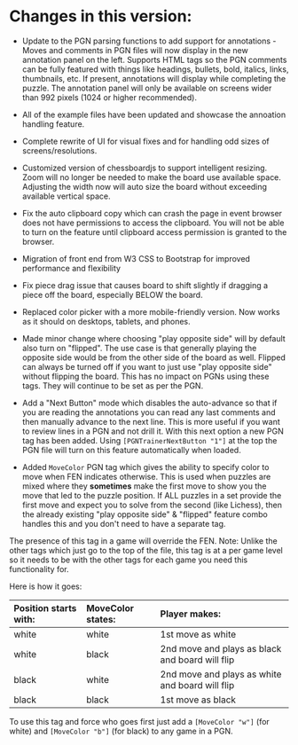 # Changes in this version:
* Update to the PGN parsing functions to add support for annotations - Moves and comments in PGN files will now display in the new annotation panel on the left. 	Supports HTML tags so the PGN comments can be fully featured with things like headings, bullets, bold, italics, links, thumbnails, etc.  If present, annotations will display while completing the puzzle.  The annotation panel will only be available on screens wider than 992 pixels (1024 or higher recommended).

*  All of the example files have been updated and showcase the annoation handling feature.

* Complete rewrite of UI for visual fixes and for handling odd sizes of screens/resolutions. 

* Customized version of chessboardjs to support intelligent resizing.  Zoom will no longer be needed to make the board use available space.  Adjusting the width now will auto size the board without exceeding available vertical space.

* Fix the auto clipboard copy which can crash the page in event browser does not have permissions to access the clipboard.  You will not be able to turn on the feature until clipboard access permission is granted to the browser.

* Migration of front end from W3 CSS to Bootstrap for improved performance and flexibility

* Fix piece drag issue that causes board to shift slightly if dragging a piece off the board, especially BELOW the board. 

* Replaced color picker with a more mobile-friendly version.  Now works as it should on desktops, tablets, and phones.

* Made minor change where choosing "play opposite side" will by default also turn on "flipped".  The use case is that generally playing the opposite side would be from the other side of the board as well.  Flipped can always be turned off if you want to just use "play opposite side" without flipping the board.  This has no impact on PGNs using these tags.  They will continue to be set as per the PGN.

* Add a "Next Button" mode which disables the auto-advance so that if you are reading the annotations you can read any last comments and then manually advance to the next line.  This is more useful if you want to review lines in a PGN and not drill it.  With this next option a new PGN tag has been added.  Using ```[PGNTrainerNextButton "1"]``` at the top the PGN file will turn on this feature automatically when loaded.

* Added ```MoveColor``` PGN tag which gives the ability to specify color to move when FEN indicates otherwise. This is used when puzzles are mixed where they **sometimes** make the first move to show you the move that led to the puzzle position.  If ALL puzzles in a set provide the first move and expect you to solve from the second (like Lichess), then the already existing "play opposite side" & "flipped" feature combo handles this and you don't need to have a separate tag.

The presence of this tag in a game will override the FEN.  Note:  Unlike the other tags which just go to the top of the file, this tag is at a per game level so it needs to be with the other tags for each game you need this functionality for.

Here is how it goes:

| Position starts with:   | MoveColor states:   | Player makes:   |
|:-------------|:-------------|:-------------|
|white | white | 1st move as white |
|white | black | 2nd move and plays as black and board will flip |
|black | white | 2nd move and plays as white and board will flip |
|black | black | 1st move as black |

To use this tag and force who goes first just add a ```[MoveColor "w"]``` (for white) and ```[MoveColor "b"]``` (for black) to any game in a PGN.